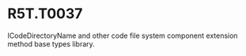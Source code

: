 # R5T.T0037
ICodeDirectoryName and other code file system component extension method base types library.
